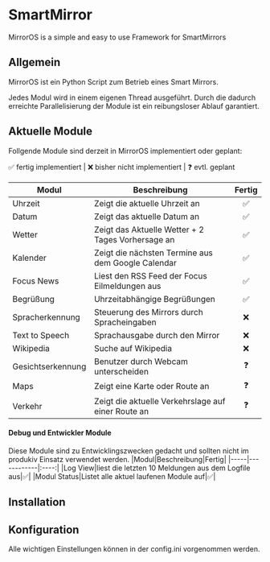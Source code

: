 # SmartMirror
MirrorOS is a simple and easy to use Framework for SmartMirrors


## Allgemein
MirrorOS ist ein Python Script zum Betrieb eines Smart Mirrors.

Jedes Modul wird in einem eigenen Thread ausgeführt. Durch die dadurch erreichte Parallelisierung der Module ist ein reibungsloser Ablauf garantiert.


## Aktuelle Module
Follgende Module sind derzeit in MirrorOS implementiert oder geplant:

:white_check_mark: fertig implementiert | :x: bisher nicht implementiert | :question: evtl. geplant

|Modul|Beschreibung|Fertig|
|-----|------------|:----:|
|Uhrzeit|Zeigt die aktuelle Uhrzeit an|:white_check_mark:|
|Datum|Zeigt das aktuelle Datum an|:white_check_mark:|
|Wetter|Zeigt das Aktuelle Wetter + 2 Tages  Vorhersage an|:white_check_mark:|
|Kalender|Zeigt die nächsten Termine aus dem Google Calendar|:white_check_mark:|
|Focus News|Liest den RSS Feed der Focus Eilmeldungen aus|:white_check_mark:|
|Begrüßung|Uhrzeitabhängige Begrüßungen|:white_check_mark:|
|Spracherkennung|Steuerung des Mirrors durch Spracheingaben|:x:|
|Text to Speech|Sprachausgabe durch den Mirror|:x:|
|Wikipedia|Suche auf Wikipedia|:x:|
|Gesichtserkennung|Benutzer durch Webcam unterscheiden|:question:|
|Maps|Zeigt eine Karte oder Route an|:question:|
|Verkehr|Zeigt die aktuelle Verkehrslage auf einer Route an|:question:|


#### Debug und Entwickler Module
Diese Module sind zu Entwicklingszwecken gedacht und sollten nicht im produkiv Einsatz verwendet werden.
|Modul|Beschreibung|Fertig|
|-----|------------|:----:|
|Log View|liest die letzten 10 Meldungen aus dem Logfile aus|:white_check_mark:|
|Modul Status|Listet alle aktuel laufenen Module auf|:white_check_mark:|


## Installation



## Konfiguration
Alle wichtigen Einstellungen können in der config.ini vorgenommen werden.
